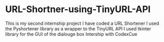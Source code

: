 # URL-Shortner-using-TinyURL-API
This is my second internship project
I have coded a URL Shortener
I used the Pyshortener library as a wrapper to the TinyURL API
I used tkinter library for the GUI of the dialouge box
Intership with CodexCue
